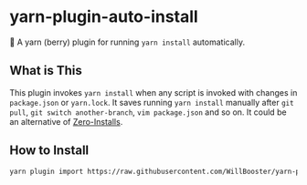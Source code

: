# yarn-plugin-auto-install

:strawberry: A yarn (berry) plugin for running `yarn install` automatically.

## What is This

This plugin invokes `yarn install` when any script is invoked with changes in `package.json` or `yarn.lock`.
It saves running `yarn install` manually after `git pull`, `git switch another-branch`, `vim package.json` and so on.
It could be an alternative of [Zero-Installs](https://yarnpkg.com/features/zero-installs).

## How to Install

```sh
yarn plugin import https://raw.githubusercontent.com/WillBooster/yarn-plugin-auto-install/main/dist/index.cjs
```
